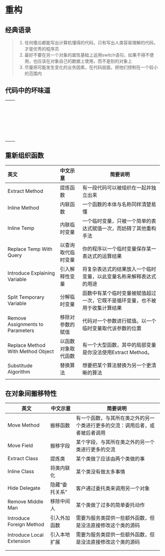 #  重构
## 经典语录
> 1. 任何傻瓜都能写出计算机懂得的代码，只有写出人类容易理解的代码，才是优秀的程序员
> 2. 最好不要在另一个对象的属性基础上运用switch语句，如果不得不使用，也应该在对象自己的数据上使用，而不是别的对象上
> 3. 尽量把可能发生变化的业务因素，在代码层面，把他们控制在一个较小的范围内
## 代码中的坏味道

|      |      |
| ---- | ---- |
|      |      |
|      |      |
|      |      |
|      |      |
|      |      |
|      |      |
|      |      |
|      |      |
|      |      |
|      |      |
|      |      |
|      |      |
|      |      |
|      |      |
|      |      |
|      |      |
|      |      |
|      |      |
|      |      |
|      |      |
|      |      |
|      |      |


## 重新组织函数

| 英文                              | 中文示意           | 简要说明                                                     |
| :-------------------------------- | :----------------- | ------------------------------------------------------------ |
| Extract Method                    | 提炼函数           | 有一段代码可以被组织在一起并独立出来                         |
| Inline Method                     | 内联函数           | 一个函数的本体与名称同样清楚易懂                             |
| Inline Temp                       | 内联临时变量       | 一个临时变量，只被一个简单的表达式赋值一次，而妨碍了其他重构手法 |
| Replace Temp With Query           | 以查询取代临时变量 | 你的程序以一个临时变量保存某一表达式的运算结果               |
| Introduce Explaining Variable     | 引入解释性变量     | 将复杂表达式的结果放入一个临时变量，以此变量名称来解释表达式的用途 |
| Split Temporary Variable          | 分解临时变量       | 函数中有某个临时变量被赋值超过一次，它既不是循环变量，也不被用于收集计算结果 |
| Remove Assignments to Parameters  | 移除对参数的赋值   | 代码对一个参数进行赋值。以一个临时变量取代该参数的位置       |
| Replace Method With Method Object | 以函数对象取代函数 | 有一个大型函数，其中的局部变量是你没法使用Extract Method。   |
| Substitude Algorithm              | 替换算法           | 想要把某个算法替换为另一个更清晰的算法                       |
|                                   |                    |                                                              |

## 在对象间搬移特性

| 英文                      | 中文示意       | 简要说明                                                     |
| ------------------------- | -------------- | ------------------------------------------------------------ |
| Move Method               | 搬移函数       | 有一个函数，与其所在类之外的另一个类进行更多的交流：调用后者，或者被后者调用 |
| Move Field                | 搬移字段       | 某个字段，与其所在类之外的另一个类进行更多的交流             |
| Extract Class             | 提炼类         | 某个类做了应该由两个类做的事                                 |
| Inline Class              | 将类内联化     | 某个类没有做太多事情                                         |
| Hide Delegate             | 隐藏“委托关系” | 客户通过委托类来调用另一个对象                               |
| Remove Middle Man         | 移除中间人     | 某个类做了过多的简单委托动作                                 |
| Introduce Foreign Method  | 引入外加函数   | 需要为服务类提供一些额外函数，但是没法直接修改这个类的源码   |
| Introduce Local Extension | 引入本地扩展   | 需要为服务类提供一些额外函数，但是没法直接修改这个类的源码   |
|                           |                |                                                              |
|                           |                |                                                              |


